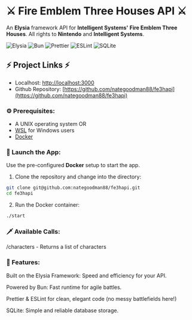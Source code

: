 # ⚔️ Fire Emblem Three Houses API ⚔️

An **Elysia** framework API for **Intelligent Systems'** **Fire Emblem Three Houses**. All rights to **Nintendo** and **Intelligent Systems**.

![Elysia](https://img.shields.io/badge/Elysia-framework-brightgreen)
![Bun](https://img.shields.io/badge/Bun-runtime-yellow)
![Prettier](https://img.shields.io/badge/Prettier-code%20formatter-f7b93e)
![ESLint](https://img.shields.io/badge/ESLint-linter-4B32C3)
![SQLite](https://img.shields.io/badge/SQLite-%23A6B0B6?style=for-the-badge&logo=sqlite&logoColor=white)

## ⚡ Project Links ⚡

- Localhost: [http://localhost:3000](http://localhost:3000)
- Github Repository: [https://github.com/nategoodman88/fe3hapi](https://github.com/nategoodman88/fe3hapi)

### ⚙️ Prerequisites:

- A UNIX operating system OR
- [WSL](https://learn.microsoft.com/en-us/windows/wsl/install) for Windows users
- [Docker](https://www.docker.com/)

### 🚀 Launch the App:

Use the pre-configured **Docker** setup to start the app.

1. Clone the repository and change into the directory:

```bash
git clone git@github.com:nategoodman88/fe3hapi.git
cd fe3hapi
```

2. Run the Docker container:

```bash
./start
```

### 🗡️ Available Calls:

/characters - Returns a list of characters

### 📜 Features:

Built on the Elysia Framework: Speed and efficiency for your API.

Powered by Bun: Fast runtime for agile battles.

Prettier & ESLint for clean, elegant code (no messy battlefields here!)

SQLite: Simple and reliable database storage.
